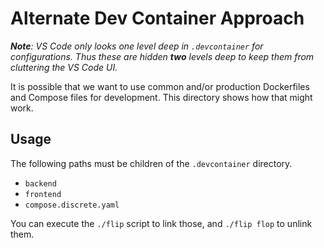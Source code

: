 # Alternate Dev Container Approach

_**Note**: VS Code only looks one level deep in `.devcontainer` for configurations. Thus
these are hidden **two** levels deep to keep them from cluttering the VS Code UI._

It is possible that we want to use common and/or production Dockerfiles and Compose
files for development. This directory shows how that might work.

## Usage

The following paths must be children of the `.devcontainer` directory.

- `backend`
- `frontend`
- `compose.discrete.yaml`

You can execute the `./flip` script to link those, and `./flip flop` to unlink them.

